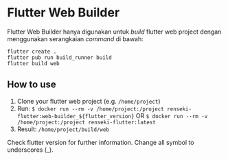 # Flutter Web Builder

Flutter Web Builder hanya digunakan untuk _build_ flutter web project dengan menggunakan serangkaian _command_ di bawah:

```
flutter create .
flutter pub run build_runner build
flutter build web
```

## How to use

1. Clone your flutter web project (e.g. `/home/project`)
2. Run: `$ docker run --rm -v /home/project:/project renseki-flutter:web-builder_${flutter_version}` OR `$ docker run --rm -v /home/project:/project renseki-flutter:latest`
3. Result: `/home/project/build/web`

Check flutter version for further information. Change all symbol to underscores (_).
